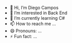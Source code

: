 - 👋 Hi, I’m Diego Campos
- 👀 I’m interested in Back End
- 🌱 I’m currently learning C#
- 📫 How to reach me ...
- 😄 Pronouns: ...
- ⚡ Fun fact: ...

<!---
Feitan-D/Feitan-D is a ✨ special ✨ repository because its `README.md` (this file) appears on your GitHub profile.
You can click the Preview link to take a look at your changes.
--->
